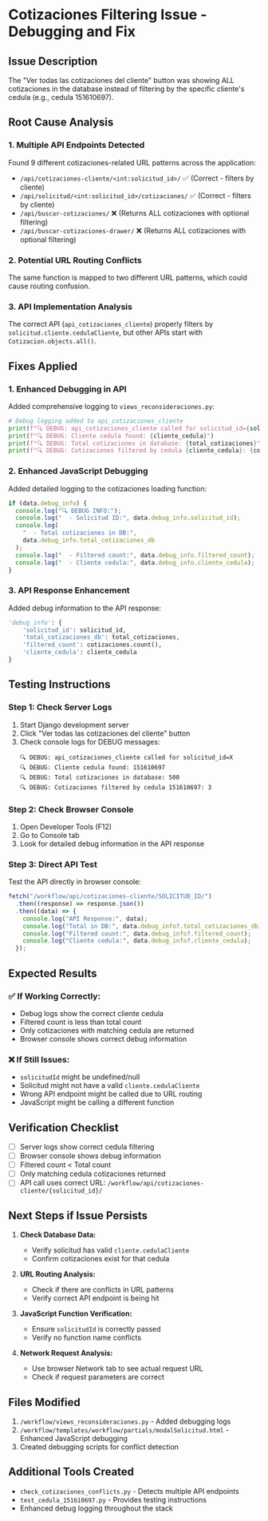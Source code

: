 # Cotizaciones Filtering Issue - Debugging and Fix

## Issue Description

The "Ver todas las cotizaciones del cliente" button was showing ALL cotizaciones in the database instead of filtering by the specific cliente's cedula (e.g., cedula 151610697).

## Root Cause Analysis

### 1. **Multiple API Endpoints Detected**

Found 9 different cotizaciones-related URL patterns across the application:

- `/api/cotizaciones-cliente/<int:solicitud_id>/` ✅ (Correct - filters by cliente)
- `/api/solicitud/<int:solicitud_id>/cotizaciones/` ✅ (Correct - filters by cliente)
- `/api/buscar-cotizaciones/` ❌ (Returns ALL cotizaciones with optional filtering)
- `/api/buscar-cotizaciones-drawer/` ❌ (Returns ALL cotizaciones with optional filtering)

### 2. **Potential URL Routing Conflicts**

The same function is mapped to two different URL patterns, which could cause routing confusion.

### 3. **API Implementation Analysis**

The correct API (`api_cotizaciones_cliente`) properly filters by `solicitud.cliente.cedulaCliente`, but other APIs start with `Cotizacion.objects.all()`.

## Fixes Applied

### 1. **Enhanced Debugging in API**

Added comprehensive logging to `views_reconsideraciones.py`:

```python
# Debug logging added to api_cotizaciones_cliente
print(f"🔍 DEBUG: api_cotizaciones_cliente called for solicitud_id={solicitud_id}")
print(f"🔍 DEBUG: Cliente cedula found: {cliente_cedula}")
print(f"🔍 DEBUG: Total cotizaciones in database: {total_cotizaciones}")
print(f"🔍 DEBUG: Cotizaciones filtered by cedula {cliente_cedula}: {cotizaciones.count()}")
```

### 2. **Enhanced JavaScript Debugging**

Added detailed logging to the cotizaciones loading function:

```javascript
if (data.debug_info) {
  console.log("🔍 DEBUG INFO:");
  console.log("  - Solicitud ID:", data.debug_info.solicitud_id);
  console.log(
    "  - Total cotizaciones in DB:",
    data.debug_info.total_cotizaciones_db
  );
  console.log("  - Filtered count:", data.debug_info.filtered_count);
  console.log("  - Cliente cedula:", data.debug_info.cliente_cedula);
}
```

### 3. **API Response Enhancement**

Added debug information to the API response:

```python
'debug_info': {
    'solicitud_id': solicitud_id,
    'total_cotizaciones_db': total_cotizaciones,
    'filtered_count': cotizaciones.count(),
    'cliente_cedula': cliente_cedula
}
```

## Testing Instructions

### **Step 1: Check Server Logs**

1. Start Django development server
2. Click "Ver todas las cotizaciones del cliente" button
3. Check console logs for DEBUG messages:
   ```
   🔍 DEBUG: api_cotizaciones_cliente called for solicitud_id=X
   🔍 DEBUG: Cliente cedula found: 151610697
   🔍 DEBUG: Total cotizaciones in database: 500
   🔍 DEBUG: Cotizaciones filtered by cedula 151610697: 3
   ```

### **Step 2: Check Browser Console**

1. Open Developer Tools (F12)
2. Go to Console tab
3. Look for detailed debug information in the API response

### **Step 3: Direct API Test**

Test the API directly in browser console:

```javascript
fetch("/workflow/api/cotizaciones-cliente/SOLICITUD_ID/")
  .then((response) => response.json())
  .then((data) => {
    console.log("API Response:", data);
    console.log("Total in DB:", data.debug_info?.total_cotizaciones_db);
    console.log("Filtered count:", data.debug_info?.filtered_count);
    console.log("Cliente cedula:", data.debug_info?.cliente_cedula);
  });
```

## Expected Results

### ✅ **If Working Correctly:**

- Debug logs show the correct cliente cedula
- Filtered count is less than total count
- Only cotizaciones with matching cedula are returned
- Browser console shows correct debug information

### ❌ **If Still Issues:**

- `solicitudId` might be undefined/null
- Solicitud might not have a valid `cliente.cedulaCliente`
- Wrong API endpoint might be called due to URL routing
- JavaScript might be calling a different function

## Verification Checklist

- [ ] Server logs show correct cedula filtering
- [ ] Browser console shows debug information
- [ ] Filtered count < Total count
- [ ] Only matching cedula cotizaciones returned
- [ ] API call uses correct URL: `/workflow/api/cotizaciones-cliente/{solicitud_id}/`

## Next Steps if Issue Persists

1. **Check Database Data:**

   - Verify solicitud has valid `cliente.cedulaCliente`
   - Confirm cotizaciones exist for that cedula

2. **URL Routing Analysis:**

   - Check if there are conflicts in URL patterns
   - Verify correct API endpoint is being hit

3. **JavaScript Function Verification:**

   - Ensure `solicitudId` is correctly passed
   - Verify no function name conflicts

4. **Network Request Analysis:**
   - Use browser Network tab to see actual request URL
   - Check if request parameters are correct

## Files Modified

1. `/workflow/views_reconsideraciones.py` - Added debugging logs
2. `/workflow/templates/workflow/partials/modalSolicitud.html` - Enhanced JavaScript debugging
3. Created debugging scripts for conflict detection

## Additional Tools Created

- `check_cotizaciones_conflicts.py` - Detects multiple API endpoints
- `test_cedula_151610697.py` - Provides testing instructions
- Enhanced debug logging throughout the stack
